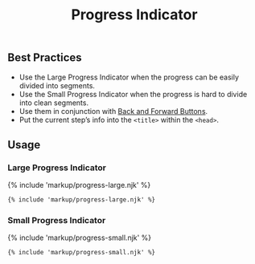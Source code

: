 ﻿---
title: Progress Indicator
summary: Progress Indicators show users their place in a multi-step process.
tags: components
layout: guide
eleventyNavigation:
  key: Progress Indicator
  parent: Components
  order: 260
  excerpt: Progress Indicators show users their place in a multi-step process.
  img: /img/illustrations/illus-progress-indicators.svg
---

## Best Practices

- Use the Large Progress Indicator when the progress can be easily divided into segments.
- Use the Small Progress Indicator when the progress is hard to divide into clean segments.
- Use them in conjunction with [Back and Forward Buttons](/components/back-and-forward-buttons).
- Put the current step’s info into the `<title>` within the `<head>`.

## Usage

### Large Progress Indicator

{% include 'markup/progress-large.njk' %}

```html
{% include 'markup/progress-large.njk' %}
```

### Small Progress Indicator

{% include 'markup/progress-small.njk' %}

```html
{% include 'markup/progress-small.njk' %}
```
